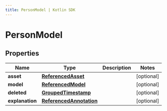 ```yaml
---
title: PersonModel | Kotlin SDK
---
```



# PersonModel

## Properties
Name | Type | Description | Notes
------------ | ------------- | ------------- | -------------
**asset** | [**ReferencedAsset**](ReferencedAsset) |  |  [optional]
**model** | [**ReferencedModel**](ReferencedModel) |  |  [optional]
**deleted** | [**GroupedTimestamp**](GroupedTimestamp) |  |  [optional]
**explanation** | [**ReferencedAnnotation**](ReferencedAnnotation) |  |  [optional]



